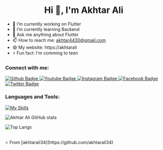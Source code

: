  <h1 align="center">Hi 👋, I'm Akhtar Ali</h1>

- 🔭 I’m currently working on Flutter
- 🌱 I’m currently learning Backend
- 💬 Ask me anything about Flutter 
- 📫 How to reach me: akhtar4430@gmail.com
- 😄 My website: https://akhtarali
- ⚡ Fun fact: I'm comming to teen
  
### Connect with me:
<div id="badges">
  <a href="https://github.com/akhtarali34">
    <img src="https://img.shields.io/badge/Github-white?style=for-the-badge&logo=Github&logoColor=black" alt="Github Badge"/>
  </a>
  <a href="https://www.youtube.com">
    <img src="https://img.shields.io/badge/YouTube-red?style=for-the-badge&logo=youtube&logoColor=white" alt="Youtube Badge"/>
  </a>
   <a href="https://www.instagram.com">
    <img src="https://img.shields.io/badge/Instagram-purple?style=for-the-badge&logo=instagram&logoColor=white" alt="Instagram Badge"/>
  </a>
   <a href="https://fb.com">
    <img src="https://img.shields.io/badge/Facebook-blue?style=for-the-badge&logo=facebook&logoColor=white" alt="Facebook Badge"/>
  </a>
   <a href="https://twitter.com">
    <img src="https://img.shields.io/badge/Twitter-blue?style=for-the-badge&logo=twitter&logoColor=white" alt="Twitter Badge"/>
  </a>
</div>

### Languages and Tools:
[![My Skills](https://skillicons.dev/icons?i=flutter,dart,firebase,github,git,postman,mongodb,figma,nodejs,js,xd&perline=5)](https://skillicons.dev)

![Akhtar Ali GitHub stats](https://github-readme-stats.vercel.app/api?username=akhtarali34&show_icons=true&theme=dark)

![Top Langs](https://github-readme-stats.vercel.app/api/top-langs/?username=akhtarali34&theme=dark)


<br>
⭐️ From [akhtarali34](https://github.com/akhtarali34)
